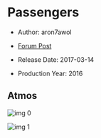 # Passengers

* Author: aron7awol

* [Forum Post](https://www.avsforum.com/threads/bass-eq-for-filtered-movies.2995212/post-56742306)

* Release Date: 2017-03-14
* Production Year: 2016

## Atmos

![img 0](https://i.imgur.com/Ss8HEBo.jpg)

![img 1](https://i.imgur.com/CiOQJvA.png)

